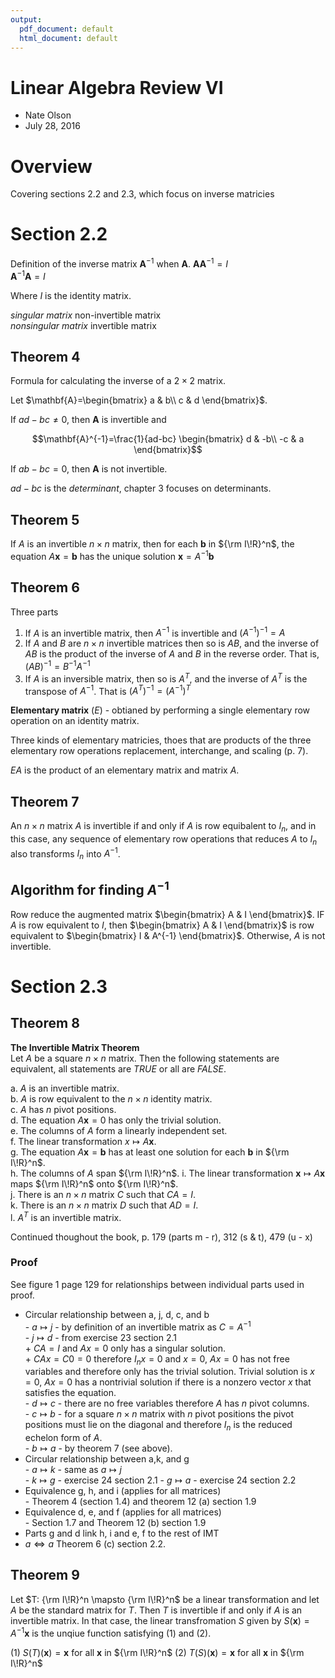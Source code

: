 ```yaml
---
output:
  pdf_document: default
  html_document: default
---
```

Linear Algebra Review VI
=======================

- Nate Olson
- July 28, 2016

# Overview
Covering sections 2.2 and 2.3, which focus on inverse matricies

# Section 2.2
Definition of the inverse matrix $\mathbf{A}^{-1}$ when $\mathbf{A}$.
$\mathbf{A}\mathbf{A}^{-1}=I$  
$\mathbf{A}^{-1}\mathbf{A}=I$  

Where $I$ is the identity matrix.  

_singular matrix_ non-invertible matrix  
_nonsingular matrix_ invertible matrix  

## Theorem 4
Formula for calculating the inverse of a $2 \times 2$ matrix.  

Let $\mathbf{A}=\begin{bmatrix} a & b\\ c & d \end{bmatrix}$.

If $ad-bc \neq 0$, then $\mathbf{A}$ is invertible and  

$$\mathbf{A}^{-1}=\frac{1}{ad-bc}
\begin{bmatrix}
d & -b\\ 
-c & a
\end{bmatrix}$$  

If $ab-bc=0$, then $\mathbf{A}$ is not invertible.  

$ad-bc$ is the _determinant_, chapter 3 focuses on determinants.  

## Theorem 5
If $A$ is an invertible $n \times n$ matrix, then for each $\mathbf{b}$ in ${\rm I\!R}^n$, the equation $A\mathbf{x}=\mathbf{b}$ has the unique solution $\mathbf{x}=A^{-1}\mathbf{b}$

## Theorem 6
Three parts  

1. If $A$ is an invertible matrix, then $A^{-1}$ is invertible and $(A^{-1})^{-1}=A$  
1. If $A$ and $B$ are $n \times n$ invertible matrices then so is $AB$, and the inverse of $AB$ is the product of the inverse of $A$ and $B$ in the reverse order. That is, $(AB)^{-1}=B^{-1}A^{-1}$  
1. If $A$ is an inversible matrix, then so is $A^T$, and the inverse of $A^T$ is the transpose of $A^{-1}$. That is $(A^T)^{-1}=(A^{-1})^T$  

__Elementary matrix__ ($E$) - obtianed by performing a single elementary row operation on an identity matrix.

Three kinds of elementary matricies, thoes that are products of the three elementary row operations replacement, interchange, and scaling (p. 7). 

$EA$ is the product of an elementary matrix and matrix $A$. 

## Theorem 7
An $n \times n$ matrix $A$ is invertible if and only if $A$ is row equibalent to $I_n$, and in this case, any sequence of elementary row operations that reduces $A$ to $I_n$ also transforms $I_n$ into $A^{-1}$.  

## Algorithm for finding $A^{-1}$  
Row reduce the augmented matrix $\begin{bmatrix} A & I \end{bmatrix}$. IF $A$ is row equivalent to $I$, then $\begin{bmatrix} A & I \end{bmatrix}$ is row equivalent to $\begin{bmatrix} I & A^{-1} \end{bmatrix}$. Otherwise, $A$ is not invertible.

# Section 2.3 
## Theorem 8

__The Invertible Matrix Theorem__  
Let $A$ be a square $n \times n$ matrix. Then the following statements are equivalent, all statements are _TRUE_ or all are _FALSE_.  

a. $A$ is an invertible matrix.  
b. $A$ is row equivalent to the $n \times n$ identity matrix.  
c. $A$ has $n$ pivot positions.  
d. The equation $A\mathbf{x}=0$ has only the trivial solution.  
e. The columns of $A$ form a linearly independent set.   
f. The linear transformation $x \mapsto A\mathbf{x}$.  
g. The equation $A\mathbf{x}=\mathbf{b}$ has at least one solution for each $\mathbf{b}$ in ${\rm I\!R}^n$.  
h. The columns of $A$ span ${\rm I\!R}^n$.
i. The linear transformation $\mathbf{x} \mapsto A\mathbf{x}$ maps ${\rm I\!R}^n$ onto ${\rm I\!R}^n$.  
j. There is an $n \times n$ matrix $C$ such that $CA=I$.  
k. There is an $n \times n$ matrix $D$ such that $AD=I$.  
l. $A^T$ is an invertible matrix.  

Continued thoughout the book, p. 179 (parts m - r), 312 (s & t), 479 (u - x)  

### Proof
See figure 1 page 129 for relationships between individual parts used in proof.

* Circular relationship between a, j, d, c, and b  
      - $a \mapsto j$ - by definition of an invertible matrix as $C=A^{-1}$  
      - $j \mapsto d$ - from exercise 23 section 2.1  
            + $CA=I$ and $Ax=0$ only has a singular solution.  
            + $CAx=C0=0$ therefore $I_nx=0$ and $x=0$, $Ax=0$ has not free variables and therefore only has the trivial solution. 
            Trivial solution is $x=0$, $Ax=0$ has a nontrivial solution if there is a nonzero vector $x$ that satisfies the equation.  
      - $d \mapsto c$ - there are no free variables therefore $A$ has $n$ pivot columns.  
      - $c \mapsto b$ - for a square $n \times n$ matrix with $n$ pivot positions the pivot positions must lie on the diagonal and therefore $I_n$ is the reduced echelon form of $A$.  
      - $b \mapsto a$ - by theorem 7 (see above).
* Circular relationship between a,k, and g  
      - $a \mapsto k$ - same as $a \mapsto j$  
      - $k \mapsto g$ - exercise 24 section 2.1
      - $g \mapsto a$ - exercise 24 section 2.2  
* Equivalence g, h, and i (applies for all matrices)  
      - Theorem 4 (section 1.4) and theorem 12 (a) section 1.9  
* Equivalence d, e, and f (applies for all matrices)  
      - Section 1.7 and Theorem 12 (b) section 1.9  
* Parts g and d link h, i and e, f to the rest of IMT  
* $a \Leftrightarrow a$ Theorem 6 (c) section 2.2.
            
      

## Theorem 9
Let $T: {\rm I\!R}^n \mapsto {\rm I\!R}^n$ be a linear transformation and let $A$ be the standard matrix for $T$. Then $T$ is invertible if and only if $A$ is an invertible matrix. In that case, the linear transfromation $S$ given by $S(\mathbf{x})=A^{-1}\mathbf{x}$ is the unqiue function satisfying (1) and (2).
 
(1) $S(T)(\mathbf{x})=\mathbf{x}$ for all $\mathbf{x}$ in ${\rm I\!R}^n$
(2) $T(S)(\mathbf{x})=\mathbf{x}$ for all $\mathbf{x}$ in ${\rm I\!R}^n$

